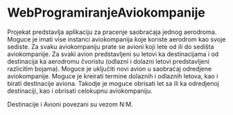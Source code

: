 # WebProgramiranjeAviokompanije

Projekat predstavlja aplikaciju za pracenje saobraćaja jednog aerodroma. Moguce je imati vise instanci aviokompanija koje koriste aerodrom kao svoje sediste. 
Za svaku aviokompaniju prate se avioni koji lete od ili do sedišta aviokompanije. Za svaki avion predstavljeni su letovi ka destinacijama i od destinacija ka aerodromu čvoristu 
 (odlazni i dolazni letovi predstavljeni razlicitim bojama). Moguce je uključiti novi avion u saobraćaj odredjene aviokompanije. Moguce je kreirati termine dolaznih i odlaznih letova, kao i birati destinacije aviona. Takodje je moguce obrisati let sa ili ka odredjenoj destinaciji, kao i obrisati celokupnu aviokompaniju. 

Destinacije i Avioni povezani su vezom N:M. 
